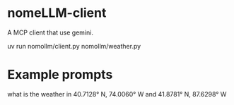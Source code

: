 # nomeLLM-client
A MCP client that use gemini.

uv run nomollm/client.py nomollm/weather.py 

# Example prompts
what is the weather in 40.7128° N, 74.0060° W and 41.8781° N, 87.6298° W